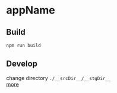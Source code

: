 # __appName__

## Build

```bash
npm run build
```

## Develop

change directory `./__srcDir__/__stgDir__`  
[more](__srcDir__/__stgDir__/README.md)